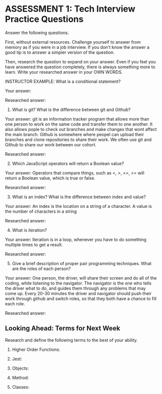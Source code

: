 # ASSESSMENT 1: Tech Interview Practice Questions

Answer the following questions.

First, without external resources. Challenge yourself to answer from memory as if you were in a job interview. If you don't know the answer a good tip is to answer a simpler version of the question.

Then, research the question to expand on your answer. Even if you feel you have answered the question completely, there is always something more to learn. Write your researched answer in your OWN WORDS.

INSTRUCTOR EXAMPLE: What is a conditional statement?

Your answer:

Researched answer:

1. What is git? What is the difference between git and Github?

Your answer: git is an information tracker program that allows more than one person to work on the same code and transfer them to one another. It also allows pople to check out branches and make changes that wont affect the main branch. Github is somewhere where peopel can upload their branches and clone repositories to share their work. We often use git and Github to share our work between our cohort. 

Researched answer:

2. Which JavaScript operators will return a Boolean value?

Your answer: Operators that compare things, such as <, >, <=, >= will return a Boolean value, which is true or false. 

Researched answer:

3. What is an index? What is the difference between index and value?

Your answer: An index is the location on a string of a character. A value is the number of characters in a string

Researched answer:

4. What is iteration? 

Your answer: Iteration is in a loop, whenever you have to do something multiple times to get a result. 

Researched answer:

5. Give a brief description of proper pair programming techniques. What are the roles of each person?

Your answer: One person, the driver, will share their screen and do all of the coding, while listening to the navigator. The navigator is the one who tells the driver what to do, and guides them through any problems that may come up. Every 20-30 minutes the driver and navigator should push their work through github and switch roles, so that they both have a chance to fill each role. 

Researched answer:

## Looking Ahead: Terms for Next Week

Research and define the following terms to the best of your ability.

1. Higher Order Functions:

2. Jest:

3. Objects:

4. Method:

5. Classes:
